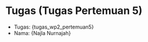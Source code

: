 # Tugas (Tugas Pertemuan 5)
<ul>
  <li>Tugas: {tugas_wp2_pertemuan5}</li>
  <li>Nama: {Najla Nurnajah}</li>
</ul>
